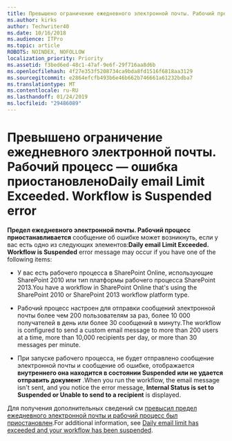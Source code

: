 ```yaml
---
title: Превышено ограничение ежедневного электронной почты. Рабочий процесс — ошибка приостановлено
ms.author: kirks
author: Techwriter40
ms.date: 10/16/2018
ms.audience: ITPro
ms.topic: article
ROBOTS: NOINDEX, NOFOLLOW
localization_priority: Priority
ms.assetid: f3bed6ed-48c1-47af-9e6f-29f716aa8d6b
ms.openlocfilehash: 4f27e353f5208734ca9bda8fd1516f6818aa3129
ms.sourcegitcommit: e2864efcfb493b6e46b662b746661a61232bdba7
ms.translationtype: MT
ms.contentlocale: ru-RU
ms.lasthandoff: 01/24/2019
ms.locfileid: "29486089"
---
```

# <a name="daily-email-limit-exceeded-workflow-is-suspended-error"></a><span data-ttu-id="2885b-p102">Превышено ограничение ежедневного электронной почты. Рабочий процесс — ошибка приостановлено</span><span class="sxs-lookup"><span data-stu-id="2885b-p102">Daily email Limit Exceeded. Workflow is Suspended error</span></span>

 <span data-ttu-id="2885b-105">**Предел ежедневного электронной почты. Рабочий процесс приостанавливается** сообщение об ошибке может возникнуть, если у вас есть одно из следующих элементов:</span><span class="sxs-lookup"><span data-stu-id="2885b-105">**Daily email Limit Exceeded. Workflow is Suspended** error message may occur if you have one of the following items:</span></span> 
  
- <span data-ttu-id="2885b-106">У вас есть рабочего процесса в SharePoint Online, использующие SharePoint 2010 или тип платформы рабочего процесса SharePoint 2013.</span><span class="sxs-lookup"><span data-stu-id="2885b-106">You have a workflow in SharePoint Online that's using the SharePoint 2010 or SharePoint 2013 workflow platform type.</span></span>
    
- <span data-ttu-id="2885b-107">Рабочий процесс настроен для отправки сообщений электронной почты более чем 200 пользователям за раз, более 10 000 получателей в день или более 30 сообщений в минуту.</span><span class="sxs-lookup"><span data-stu-id="2885b-107">The workflow is configured to send a custom email message to more than 200 users at a time, more than 10,000 recipients per day, or more than 30 messages per minute.</span></span>
    
- <span data-ttu-id="2885b-108">При запуске рабочего процесса, не будет отправлено сообщение электронной почты и сообщение об ошибке, отображается **внутреннего она находится в состоянии Suspended или не удается отправить документ** .</span><span class="sxs-lookup"><span data-stu-id="2885b-108">When you run the workflow, the email message isn't sent, and you notice the error message, **Internal Status is set to Suspended or Unable to send to a recipient** is displayed.</span></span> 
    
<span data-ttu-id="2885b-109">Для получения дополнительных сведений см [превысил предел ежедневного электронной почты и рабочий процесс был приостановлен](https://go.microsoft.com/fwlink/?Linkid=2031137).</span><span class="sxs-lookup"><span data-stu-id="2885b-109">For additional information, see [Daily email limit has exceeded and your workflow has been suspended](https://go.microsoft.com/fwlink/?Linkid=2031137).</span></span>
  
